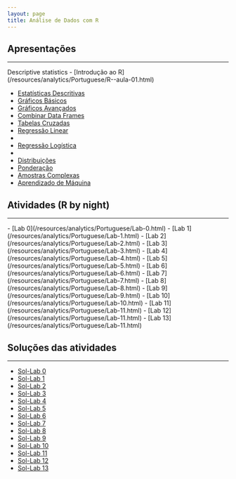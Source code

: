 ```yaml
---
layout: page
title: Análise de Dados com R
---
```


## Apresentações
<hr class="margin" />
Descriptive statistics
- [Introdução ao R](/resources/analytics/Portuguese/R--aula-01.html)

- [Estatísticas Descritivas](/resources/analytics/Portuguese/R--aula-04.html)
- [Gráficos Básicos](/resources/analytics/Portuguese/R--aula-05.html)
- [Gráficos Avançados](/resources/analytics/Portuguese/R--aula-06.html)
- [Combinar Data Frames](/resources/analytics/Portuguese/R--aula-12.html)
- [Tabelas Cruzadas](/resources/analytics/Portuguese/R--aula-07.html)
- [Regressão Linear](/resources/analytics/Portuguese/R--aula-08.html)
- 
- [Regressão Logística](/resources/analytics/Portuguese/R--aula-09.html)
- 
- [Distribuições](/resources/analytics/Portuguese/R--aula-10.html)
- [Ponderação](/resources/analytics/Portuguese/.html)
- [Amostras Complexas](/resources/analytics/Portuguese/.html)
- [Aprendizado de Máquina](/resources/analytics/Portuguese/.html)

## Atividades (R by night)
<hr class="margin" />
- [Lab 0](/resources/analytics/Portuguese/Lab-0.html)
- [Lab 1](/resources/analytics/Portuguese/Lab-1.html)
- [Lab 2](/resources/analytics/Portuguese/Lab-2.html)
- [Lab 3](/resources/analytics/Portuguese/Lab-3.html)
- [Lab 4](/resources/analytics/Portuguese/Lab-4.html)
- [Lab 5](/resources/analytics/Portuguese/Lab-5.html)
- [Lab 6](/resources/analytics/Portuguese/Lab-6.html)
- [Lab 7](/resources/analytics/Portuguese/Lab-7.html)
- [Lab 8](/resources/analytics/Portuguese/Lab-8.html)
- [Lab 9](/resources/analytics/Portuguese/Lab-9.html)
- [Lab 10](/resources/analytics/Portuguese/Lab-10.html)
- [Lab 11](/resources/analytics/Portuguese/Lab-11.html)
- [Lab 12](/resources/analytics/Portuguese/Lab-11.html)
- [Lab 13](/resources/analytics/Portuguese/Lab-11.html)

## Soluções das atividades
<hr class="margin" />

- [Sol-Lab 0](/resources/analytics/Portuguese/Lab-0-Solução.html)
- [Sol-Lab 1](/resources/analytics/Portuguese/Lab-1-Solução.html)
- [Sol-Lab 2](/resources/analytics/Portuguese/Lab-2-Solução.html)
- [Sol-Lab 3](/resources/analytics/Portuguese/Lab-3-Solução.html)
- [Sol-Lab 4](/resources/analytics/Portuguese/Lab-4-Solução.html)
- [Sol-Lab 5](/resources/analytics/Portuguese/Lab-5-Solução.html)
- [Sol-Lab 6](/resources/analytics/Portuguese/Lab-6-Solução.html)
- [Sol-Lab 7](/resources/analytics/Portuguese/Lab-7-Solução.html)
- [Sol-Lab 8](/resources/analytics/Portuguese/Lab-8-Solução.html)
- [Sol-Lab 9](/resources/analytics/Portuguese/Lab-9-Solução.html)
- [Sol-Lab 10](/resources/analytics/Portuguese/Lab-10-Solução.html)
- [Sol-Lab 11](/resources/analytics/Portuguese/Lab-11-Solução.html)
- [Sol-Lab 12](/resources/analytics/Portuguese/Lab-12-Solução.html)
- [Sol-Lab 13](/resources/analytics/Portuguese/Lab-13-Solução.html)
